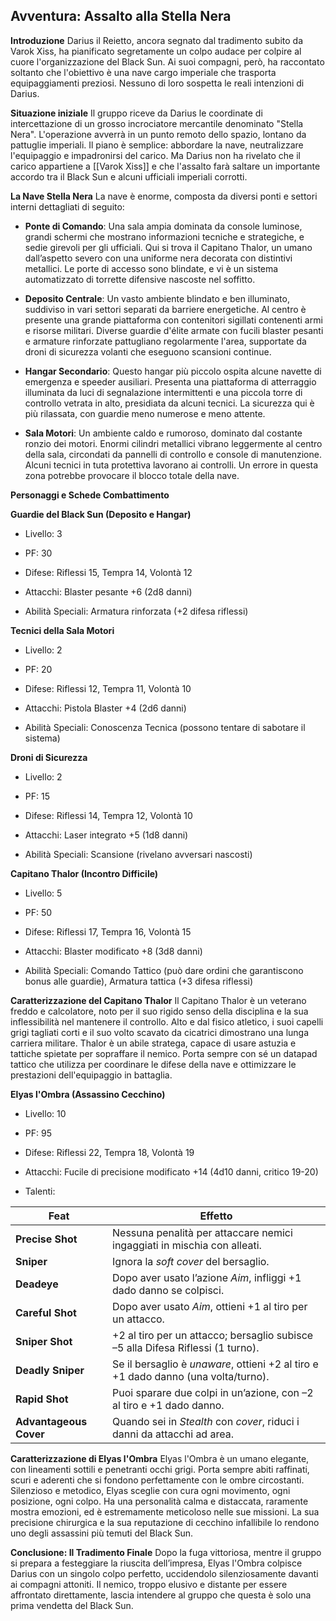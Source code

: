 ## Avventura: Assalto alla Stella Nera

**Introduzione** Darius il Reietto, ancora segnato dal tradimento subito da Varok Xiss, ha pianificato segretamente un colpo audace per colpire al cuore l'organizzazione del Black Sun. Ai suoi compagni, però, ha raccontato soltanto che l'obiettivo è una nave cargo imperiale che trasporta equipaggiamenti preziosi. Nessuno di loro sospetta le reali intenzioni di Darius.

**Situazione iniziale** Il gruppo riceve da Darius le coordinate di intercettazione di un grosso incrociatore mercantile denominato "Stella Nera". L'operazione avverrà in un punto remoto dello spazio, lontano da pattuglie imperiali. Il piano è semplice: abbordare la nave, neutralizzare l'equipaggio e impadronirsi del carico. Ma Darius non ha rivelato che il carico appartiene a [[Varok Xiss]] e che l'assalto farà saltare un importante accordo tra il Black Sun e alcuni ufficiali imperiali corrotti.

**La Nave Stella Nera** La nave è enorme, composta da diversi ponti e settori interni dettagliati di seguito:

- **Ponte di Comando**: Una sala ampia dominata da console luminose, grandi schermi che mostrano informazioni tecniche e strategiche, e sedie girevoli per gli ufficiali. Qui si trova il Capitano Thalor, un umano dall’aspetto severo con una uniforme nera decorata con distintivi metallici. Le porte di accesso sono blindate, e vi è un sistema automatizzato di torrette difensive nascoste nel soffitto.
    
- **Deposito Centrale**: Un vasto ambiente blindato e ben illuminato, suddiviso in vari settori separati da barriere energetiche. Al centro è presente una grande piattaforma con contenitori sigillati contenenti armi e risorse militari. Diverse guardie d'élite armate con fucili blaster pesanti e armature rinforzate pattugliano regolarmente l'area, supportate da droni di sicurezza volanti che eseguono scansioni continue.
    
- **Hangar Secondario**: Questo hangar più piccolo ospita alcune navette di emergenza e speeder ausiliari. Presenta una piattaforma di atterraggio illuminata da luci di segnalazione intermittenti e una piccola torre di controllo vetrata in alto, presidiata da alcuni tecnici. La sicurezza qui è più rilassata, con guardie meno numerose e meno attente.
    
- **Sala Motori**: Un ambiente caldo e rumoroso, dominato dal costante ronzio dei motori. Enormi cilindri metallici vibrano leggermente al centro della sala, circondati da pannelli di controllo e console di manutenzione. Alcuni tecnici in tuta protettiva lavorano ai controlli. Un errore in questa zona potrebbe provocare il blocco totale della nave.
    

**Personaggi e Schede Combattimento**

**Guardie del Black Sun (Deposito e Hangar)**

- Livello: 3
    
- PF: 30
    
- Difese: Riflessi 15, Tempra 14, Volontà 12
    
- Attacchi: Blaster pesante +6 (2d8 danni)
    
- Abilità Speciali: Armatura rinforzata (+2 difesa riflessi)
    

**Tecnici della Sala Motori**

- Livello: 2
    
- PF: 20
    
- Difese: Riflessi 12, Tempra 11, Volontà 10
    
- Attacchi: Pistola Blaster +4 (2d6 danni)
    
- Abilità Speciali: Conoscenza Tecnica (possono tentare di sabotare il sistema)
    

**Droni di Sicurezza**

- Livello: 2
    
- PF: 15
    
- Difese: Riflessi 14, Tempra 12, Volontà 10
    
- Attacchi: Laser integrato +5 (1d8 danni)
    
- Abilità Speciali: Scansione (rivelano avversari nascosti)
    

**Capitano Thalor (Incontro Difficile)**

- Livello: 5
    
- PF: 50
    
- Difese: Riflessi 17, Tempra 16, Volontà 15
    
- Attacchi: Blaster modificato +8 (3d8 danni)
    
- Abilità Speciali: Comando Tattico (può dare ordini che garantiscono bonus alle guardie), Armatura tattica (+3 difesa riflessi)
    

**Caratterizzazione del Capitano Thalor** Il Capitano Thalor è un veterano freddo e calcolatore, noto per il suo rigido senso della disciplina e la sua inflessibilità nel mantenere il controllo. Alto e dal fisico atletico, i suoi capelli grigi tagliati corti e il suo volto scavato da cicatrici dimostrano una lunga carriera militare. Thalor è un abile stratega, capace di usare astuzia e tattiche spietate per sopraffare il nemico. Porta sempre con sé un datapad tattico che utilizza per coordinare le difese della nave e ottimizzare le prestazioni dell'equipaggio in battaglia.

**Elyas l'Ombra (Assassino Cecchino)**

- Livello: 10
    
- PF: 95
    
- Difese: Riflessi 22, Tempra 18, Volontà 19
    
- Attacchi: Fucile di precisione modificato +14 (4d10 danni, critico 19-20)
    
- Talenti: 

| **Feat**              | **Effetto**                                                                 |
|-----------------------|------------------------------------------------------------------------------|
| **Precise Shot**      | Nessuna penalità per attaccare nemici ingaggiati in mischia con alleati.    |
| **Sniper**            | Ignora la *soft cover* del bersaglio.                                       |
| **Deadeye**           | Dopo aver usato l’azione *Aim*, infliggi +1 dado danno se colpisci.         |
| **Careful Shot**      | Dopo aver usato *Aim*, ottieni +1 al tiro per un attacco.                   |
| **Sniper Shot**       | +2 al tiro per un attacco; bersaglio subisce –5 alla Difesa Riflessi (1 turno). |
| **Deadly Sniper**     | Se il bersaglio è *unaware*, ottieni +2 al tiro e +1 dado danno (una volta/turno). |
| **Rapid Shot**        | Puoi sparare due colpi in un’azione, con –2 al tiro e +1 dado danno.        |
| **Advantageous Cover**| Quando sei in *Stealth* con *cover*, riduci i danni da attacchi ad area.    |

**Caratterizzazione di Elyas l'Ombra** Elyas l'Ombra è un umano elegante, con lineamenti sottili e penetranti occhi grigi. Porta sempre abiti raffinati, scuri e aderenti che si fondono perfettamente con le ombre circostanti. Silenzioso e metodico, Elyas sceglie con cura ogni movimento, ogni posizione, ogni colpo. Ha una personalità calma e distaccata, raramente mostra emozioni, ed è estremamente meticoloso nelle sue missioni. La sua precisione chirurgica e la sua reputazione di cecchino infallibile lo rendono uno degli assassini più temuti del Black Sun.

**Conclusione: Il Tradimento Finale** Dopo la fuga vittoriosa, mentre il gruppo si prepara a festeggiare la riuscita dell’impresa, Elyas l'Ombra colpisce Darius con un singolo colpo perfetto, uccidendolo silenziosamente davanti ai compagni attoniti. Il nemico, troppo elusivo e distante per essere affrontato direttamente, lascia intendere al gruppo che questa è solo una prima vendetta del Black Sun.